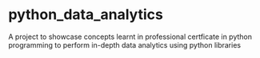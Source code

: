 # python_data_analytics
A project to showcase concepts learnt in professional certficate in python programming to perform in-depth data analytics using python libraries
